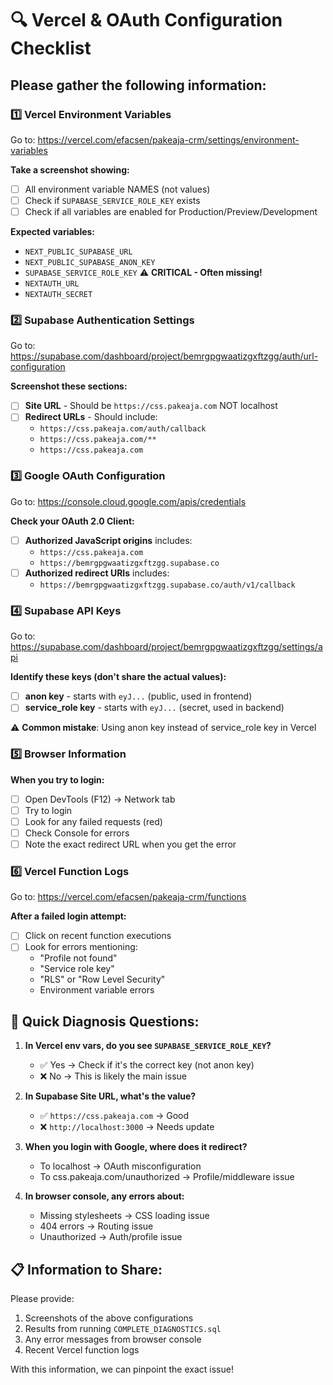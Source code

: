# 🔍 Vercel & OAuth Configuration Checklist

## Please gather the following information:

### 1️⃣ Vercel Environment Variables
Go to: https://vercel.com/efacsen/pakeaja-crm/settings/environment-variables

**Take a screenshot showing:**
- [ ] All environment variable NAMES (not values)
- [ ] Check if `SUPABASE_SERVICE_ROLE_KEY` exists
- [ ] Check if all variables are enabled for Production/Preview/Development

**Expected variables:**
- `NEXT_PUBLIC_SUPABASE_URL`
- `NEXT_PUBLIC_SUPABASE_ANON_KEY` 
- `SUPABASE_SERVICE_ROLE_KEY` ⚠️ **CRITICAL - Often missing!**
- `NEXTAUTH_URL`
- `NEXTAUTH_SECRET`

### 2️⃣ Supabase Authentication Settings
Go to: https://supabase.com/dashboard/project/bemrgpgwaatizgxftzgg/auth/url-configuration

**Screenshot these sections:**
- [ ] **Site URL** - Should be `https://css.pakeaja.com` NOT localhost
- [ ] **Redirect URLs** - Should include:
  - `https://css.pakeaja.com/auth/callback`
  - `https://css.pakeaja.com/**`
  - `https://css.pakeaja.com`

### 3️⃣ Google OAuth Configuration
Go to: https://console.cloud.google.com/apis/credentials

**Check your OAuth 2.0 Client:**
- [ ] **Authorized JavaScript origins** includes:
  - `https://css.pakeaja.com`
  - `https://bemrgpgwaatizgxftzgg.supabase.co`
- [ ] **Authorized redirect URIs** includes:
  - `https://bemrgpgwaatizgxftzgg.supabase.co/auth/v1/callback`

### 4️⃣ Supabase API Keys
Go to: https://supabase.com/dashboard/project/bemrgpgwaatizgxftzgg/settings/api

**Identify these keys (don't share the actual values):**
- [ ] **anon key** - starts with `eyJ...` (public, used in frontend)
- [ ] **service_role key** - starts with `eyJ...` (secret, used in backend)

⚠️ **Common mistake**: Using anon key instead of service_role key in Vercel

### 5️⃣ Browser Information
**When you try to login:**
- [ ] Open DevTools (F12) → Network tab
- [ ] Try to login
- [ ] Look for any failed requests (red)
- [ ] Check Console for errors
- [ ] Note the exact redirect URL when you get the error

### 6️⃣ Vercel Function Logs
Go to: https://vercel.com/efacsen/pakeaja-crm/functions

**After a failed login attempt:**
- [ ] Click on recent function executions
- [ ] Look for errors mentioning:
  - "Profile not found"
  - "Service role key"
  - "RLS" or "Row Level Security"
  - Environment variable errors

## 🎯 Quick Diagnosis Questions:

1. **In Vercel env vars, do you see `SUPABASE_SERVICE_ROLE_KEY`?**
   - ✅ Yes → Check if it's the correct key (not anon key)
   - ❌ No → This is likely the main issue

2. **In Supabase Site URL, what's the value?**
   - ✅ `https://css.pakeaja.com` → Good
   - ❌ `http://localhost:3000` → Needs update

3. **When you login with Google, where does it redirect?**
   - To localhost → OAuth misconfiguration
   - To css.pakeaja.com/unauthorized → Profile/middleware issue

4. **In browser console, any errors about:**
   - Missing stylesheets → CSS loading issue
   - 404 errors → Routing issue
   - Unauthorized → Auth/profile issue

## 📋 Information to Share:

Please provide:
1. Screenshots of the above configurations
2. Results from running `COMPLETE_DIAGNOSTICS.sql`
3. Any error messages from browser console
4. Recent Vercel function logs

With this information, we can pinpoint the exact issue!